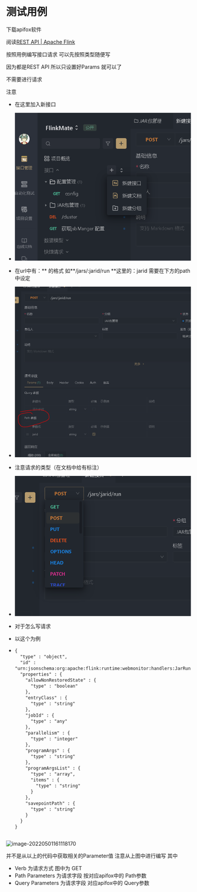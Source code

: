 # 测试用例

下载apifox软件 



阅读[REST API | Apache Flink](https://nightlies.apache.org/flink/flink-docs-release-1.14/zh/docs/ops/rest_api/#cluster)

按照用例编写接口请求 可以先按照类型随便写

因为都是REST API 所以只设置好Params 就可以了

不需要进行请求

注意

-  在这里加入新接口
  - ![image-20220501160817920](../pics/test1.png)

-  在url中有：** 的格式 如**/jars/:jarid/run **这里的：jarid 需要在下方的path中设定
  - ![image-20220501160535723](../pics/test2.png)
-  注意请求的类型（在文档中给有标注）
  - ![image-20220501160744554](../pics/test3.png)

- 对于怎么写请求

- 以这个为例

- ```
  {
    "type" : "object",
    "id" : "urn:jsonschema:org:apache:flink:runtime:webmonitor:handlers:JarRunRequestBody",
    "properties" : {
      "allowNonRestoredState" : {
        "type" : "boolean"
      },
      "entryClass" : {
        "type" : "string"
      },
      "jobId" : {
        "type" : "any"
      },
      "parallelism" : {
        "type" : "integer"
      },
      "programArgs" : {
        "type" : "string"
      },
      "programArgsList" : {
        "type" : "array",
        "items" : {
          "type" : "string"
        }
      },
      "savepointPath" : {
        "type" : "string"
      }
    }
  }            
       
  ```

![image-20220501161118170](../pics/test6.jpg)

并不是从以上的代码中获取相关的Parameter值
注意从上图中进行编写
其中
- Verb 为请求方式 图中为 GET
- Path Parameters 为请求字段 按对应apifox中的 Path参数
- Query Parameters  为请求字段 对应apifox中的 Query参数